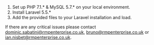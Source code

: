 1) Set up PHP 7.1.* & MySQL 5.7.* on your local environment.
2) Install Laravel 5.5.*
3) Add the provided files to your Laravel installation and load.

If there are any critical issues please contact dominic.sabatini@rmpenterprise.co.uk, bruno@rmpenterprise.co.uk or ian.nisbet@rmpenterprise.co.uk.
